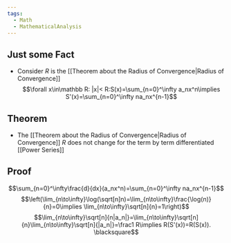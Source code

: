 ```yaml
---
tags:
  - Math
  - MathematicalAnalysis
---
```

## Just some Fact
- Consider $R$ is the [[Theorem about the Radius of Convergence|Radius of Convergence]]
$$\forall x\in\mathbb R: |x|< R:S(x)=\sum_{n=0}^\infty a_nx^n\implies S'(x)=\sum_{n=0}^\infty na_nx^{n-1}$$
## Theorem
- The [[Theorem about the Radius of Convergence|Radius of Convergence]] $R$ does not change for the term by term differentiated [[Power Series]]
## Proof
$$\sum_{n=0}^\infty\frac{d}{dx}(a_nx^n)=\sum_{n=0}^\infty na_nx^{n-1}$$
$$\left(\lim_{n\to\infty}\log(\sqrt[n]n)=\lim_{n\to\infty}\frac{\log(n)}{n}=0\implies \lim_{n\to\infty}\sqrt[n]{n}=1\right)$$
$$\lim_{n\to\infty}\sqrt[n]{n|a_n|}=\lim_{n\to\infty}\sqrt[n]{n}\lim_{n\to\infty}\sqrt[n]{|a_n|}=\frac1 R\implies R(S'(x))=R(S(x)). \blacksquare$$
